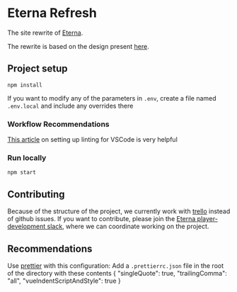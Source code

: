 # Eterna Refresh

The site rewrite of [Eterna](eternagame.org).

The rewrite is based on the design present [here](https://github.com/eternagame/design).

## Project setup

```
npm install
```

If you want to modify any of the parameters in `.env`, create a file named `.env.local` and include any overrides there

### Workflow Recommendations
[This article](https://alligator.io/vuejs/eslint-vue-vetur/) on setting up linting for VSCode is very helpful

### Run locally

```
npm start
```

## Contributing

Because of the structure of the project, we currently work with [trello](https://trello.com/b/T3nDTm0B/eterna-refresh-site-rewrite) instead of github issues.
If you want to contribute, please join the [Eterna player-development slack](https://join.slack.com/t/eternaplayerdev/shared_invite/enQtODk1Njk0MTQxMDQ2LWFmZjFhNDMwM2NlNjkyMzYxZDNjOTNiNzhhNTY0MDcxNWNlOWE4YjkyZmQzZWY1YmEzZmFlMmU5NWM0MWFjZjM), where we can coordinate working on the project.

## Recommendations

Use [prettier](https://prettier.io/) with this configuration:
Add a `.prettierrc.json` file in the root of the directory with these contents
{
"singleQuote": true,
"trailingComma": "all",
"vueIndentScriptAndStyle": true
}
